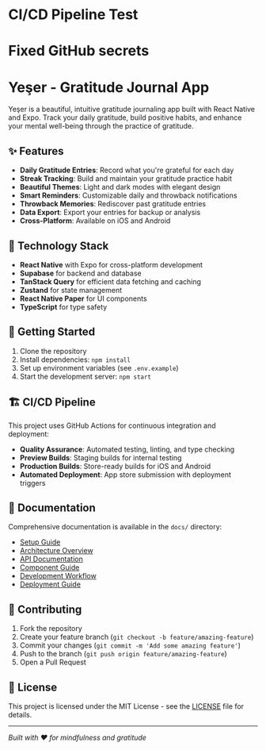 # CI/CD Pipeline Test

# Fixed GitHub secrets

# Yeşer - Gratitude Journal App

Yeşer is a beautiful, intuitive gratitude journaling app built with React Native and Expo. Track your daily gratitude, build positive habits, and enhance your mental well-being through the practice of gratitude.

## ✨ Features

- **Daily Gratitude Entries**: Record what you're grateful for each day
- **Streak Tracking**: Build and maintain your gratitude practice habit
- **Beautiful Themes**: Light and dark modes with elegant design
- **Smart Reminders**: Customizable daily and throwback notifications
- **Throwback Memories**: Rediscover past gratitude entries
- **Data Export**: Export your entries for backup or analysis
- **Cross-Platform**: Available on iOS and Android

## 🚀 Technology Stack

- **React Native** with Expo for cross-platform development
- **Supabase** for backend and database
- **TanStack Query** for efficient data fetching and caching
- **Zustand** for state management
- **React Native Paper** for UI components
- **TypeScript** for type safety

## 📱 Getting Started

1. Clone the repository
2. Install dependencies: `npm install`
3. Set up environment variables (see `.env.example`)
4. Start the development server: `npm start`

## 🏗️ CI/CD Pipeline

This project uses GitHub Actions for continuous integration and deployment:

- **Quality Assurance**: Automated testing, linting, and type checking
- **Preview Builds**: Staging builds for internal testing
- **Production Builds**: Store-ready builds for iOS and Android
- **Automated Deployment**: App store submission with deployment triggers

## 📖 Documentation

Comprehensive documentation is available in the `docs/` directory:

- [Setup Guide](docs/01-setup.md)
- [Architecture Overview](docs/02-architecture.md)
- [API Documentation](docs/03-api.md)
- [Component Guide](docs/04-components.md)
- [Development Workflow](docs/05-development.md)
- [Deployment Guide](docs/07-deployment.md)

## 🤝 Contributing

1. Fork the repository
2. Create your feature branch (`git checkout -b feature/amazing-feature`)
3. Commit your changes (`git commit -m 'Add some amazing feature'`)
4. Push to the branch (`git push origin feature/amazing-feature`)
5. Open a Pull Request

## 📄 License

This project is licensed under the MIT License - see the [LICENSE](LICENSE) file for details.

---

<!-- CI/CD Pipeline Test: 2025-06-09 -->

_Built with ❤️ for mindfulness and gratitude_
